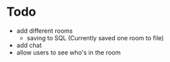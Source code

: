 # Todo
- add different rooms
    - saving to SQL (Currently saved one room to file)
- add chat
- allow users to see who's in the room